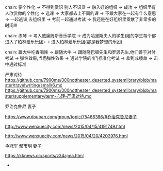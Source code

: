 
chain:
要个性化 -> 不得到赏识 别人不识货 -> 融入好的组织 -> 成功 -> 组织里有人欣赏你的个性化 -> 选课 -> 大家都去上不同的课 -> 不跟大家在一起有什么意思 -> 一起逃课,去组织里 -> 考前一起通过考试 -> 我还是在好组织里贡献了非常多的时间!!!

chain:
练琴 -> 考入威廉姆斯音乐学院 -> 成为哈里斯夫人的学生(她的学生每个都进入了柏林爱乐乐团) -> 进入柏林爱乐乐团(那是我梦想的乐团)

chain:
跟大牛吃香喝辣 -> 跟随大牛 -> 跟随隆巴顿先生和罗恩先生,他们善于对付考试 -> 弹性效果,当场弹性效果 -> 通过学院的4门标准化考试 -> 拿到成绩单 -> 击中通过标准




严肃对待
https://github.com/7900ms/000nottheater_deserted_systemlibrary/blob/master/travelwriting/small/6.md
https://github.com/7900ms/000nottheater_deserted_systemlibrary/blob/master/supplementary/term-心理-严肃对待.md

乔治克鲁尼 妻子

https://www.douban.com/group/topic/75466386/#乔治克鲁尼妻子

http://www.wenxuecity.com/news/2015/04/15/4191749.html

http://www.wenxuecity.com/news/2015/04/20/4203976.html

争冠军 邹市明 妻子

https://kknews.cc/sports/z34ajma.html



-
